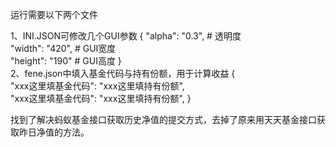 运行需要以下两个文件

1、INI.JSON可修改几个GUI参数
{
"alpha": "0.3",  # 透明度   
"width": "420", # GUI宽度   
"height": "190" # GUI高度 
}  
2、fene.json中填入基金代码与持有份额，用于计算收益 
{    
"xxx这里填基金代码": "xxx这里填持有份额",   
"xxx这里填基金代码": "xxx这里填持有份额", 
}

找到了解决蚂蚁基金接口获取历史净值的提交方式，去掉了原来用天天基金接口获取昨日净值的方法。
